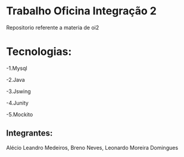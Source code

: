 # Trabalho Oficina Integração 2
Repositorio referente a materia de oi2 

# Tecnologias:

-1.Mysql

-2.Java

-3.Jswing

-4.Junity 

-5.Mockito

## Integrantes:

Alécio Leandro Medeiros, Breno Neves, Leonardo Moreira Domingues


